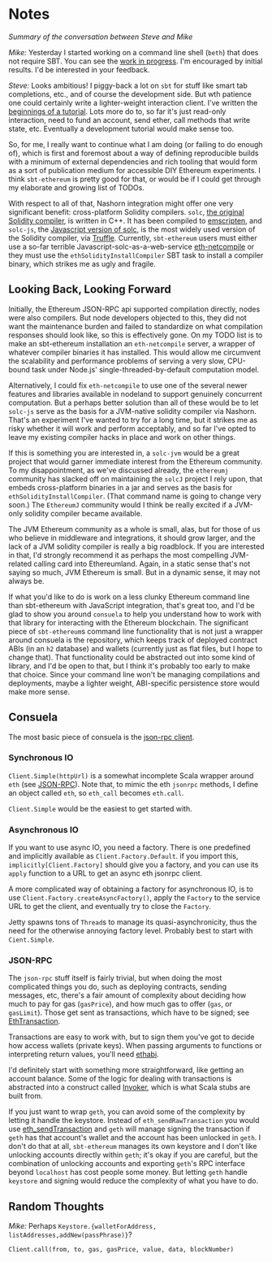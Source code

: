 # Notes
*Summary of the conversation between Steve and Mike*

*Mike:* Yesterday I started working on a command line shell (`beth`) that does not require SBT. 
You can see the [work in progress](https://github.com/mslinn/beth).
I'm encouraged by initial results.
I'd be interested in your feedback.

*Steve:* Looks ambitious! 
I piggy-back a lot on `sbt` for stuff like smart tab completions, etc., and of course the development side. 
But wth patience one could certainly write a lighter-weight interaction client.
I've written the [beginnings of a tutorial](https://mslinn.gitbooks.io/sbt-ethereum/content/gitbook/tutorial.html#tutorial).
Lots more do to, so far it's just read-only interaction, need to fund an account, send ether, 
call methods that write state, etc. 
Eventually a development tutorial would make sense too.

So, for me, I really want to continue what I am doing (or failing to do enough of), 
which is first and foremost about a way of defining reproducible builds with a minimum of external dependencies 
and rich tooling that would form as a sort of publication medium for accessible DIY Ethereum experiments. 
I think `sbt-ethereum` is pretty good for that, or would be if I could get through my elaborate and growing list of TODOs.

With respect to all of that, Nashorn integration might offer one very significant benefit: cross-platform Solidity compilers. 
`solc`, [the original Solidity compiler](https://github.com/ethereum/solidity), is written in C++.
It has been compiled to [emscripten](https://en.wikipedia.org/wiki/Emscripten), 
and `solc-js`, the [Javascript version of solc](https://github.com/ethereum/solc-js), 
is the most widely used version of the Solidity compiler, via 
[Truffle](https://github.com/trufflesuite/truffle). 
Currently, `sbt-ethereum` users must either use a so-far terrible Javascript-solc-as-a-web-service 
[eth-netcompile](https://github.com/swaldman/eth-netcompile) 
or they must use the `ethSolidityInstallCompiler` SBT task to install a compiler binary, 
which strikes me as ugly and fragile. 

## Looking Back, Looking Forward
Initially, the Ethereum JSON-RPC api supported compilation directly, nodes were also compilers. 
But node developers objected to this, they did not want the maintenance burden and failed to standardize on what compilation 
responses should look like, so this is effectively gone.
On my TODO list is to make an sbt-ethereum installation an `eth-netcompile` server, 
a wrapper of whatever compiler binaries it has installed. 
This would allow me circumvent the scalability and performance problems of serving a very slow, CPU-bound task under Node.js' 
single-threaded-by-default computation model.

Alternatively, I could fix `eth-netcompile` to use one of the several newer features and libraries available in 
nodeland to support genuinely concurrent computation. 
But a perhaps better solution than all of these would be to let `solc-js` serve as the basis for a JVM-native solidity compiler via Nashorn. 
That's an experiment I've wanted to try for a long time, but it strikes me as risky whether it will work and perform acceptably, 
and so far I've opted to leave my existing compiler hacks in place and work on other things.

If this is something you are interested in, a `solc-jvm` would be a great project that would garner immediate interest from the Ethereum community. 
To my disappointment, as we've discussed already, the `ethereumj` community has slacked off on maintaining the `solcJ` project I rely upon, 
that embeds cross-platform binaries in a jar and serves as the basis for `ethSolidityInstallCompiler`.
(That command name is going to change very soon.)
The `EthereumJ` community would I think be really excited if a JVM-only solidity compiler became available. 

The JVM Ethereum community as a whole is small, alas, but for those of us who believe in middleware and integrations, 
it should grow larger, and the lack of a JVM solidity compiler is really a big roadblock.
If you are interested in that, I'd strongly recommend it as perhaps the most compelling JVM-related calling card into Ethereumland.
Again, in a static sense that's not saying so much, JVM Ethereum is small. 
But in a dynamic sense, it may not always be.

If what you'd like to do is work on a less clunky Ethereum command line than sbt-ethereum with JavaScript integration, 
that's great too, and I'd be glad to show you around `consuela` to help you understand how to work with that library for 
interacting with the Ethereum blockchain. 
The significant piece of `sbt-ethereum`s command line functionality that is not just a wrapper around consuela is the repository, 
which keeps track of deployed contract ABIs (in an `h2` database) and wallets (currently just as flat files, but I hope to change that). 
That functionality could be abstracted out into some kind of library, and I'd be open to that, but I think it's probably too early to make that choice. 
Since your command line won't be managing compilations and deployments, maybe a lighter weight, ABI-specific persistence store would make more sense.

## Consuela
The most basic piece of consuela is the [json-rpc client](https://github.com/swaldman/consuela/blob/master/src/main/scala/com/mchange/sc/v1/consuela/ethereum/jsonrpc/Client.scala).

### Synchronous IO
`Client.Simple(httpUrl)` is a somewhat incomplete Scala wrapper around `eth`
(see [JSON-RPC](https://github.com/ethereum/wiki/wiki/JSON-RPC)).
Note that, to mimic the eth `jsonrpc` methods, I define an object called `eth`, so `eth_call` becomes `eth.call`.

`Client.Simple` would be the easiest to get started with. 

### Asynchronous IO
If you want to use async IO, you need a factory.
There is one predefined and implicitly available as `Client.Factory.Default`. 
if you import this, `implicitly[Client.Factory]` should give you a factory, and you can use its `apply` function to a 
URL to get an async eth jsonrpc client.

A more complicated way of obtaining a factory for asynchronous IO, is to use `Client.Factory.createAsyncFactory()`, 
apply the `Factory` to the service URL to get the client, and eventually try to close the `Factory`. 

Jetty spawns tons of `Thread`s to manage its quasi-asynchronicity, thus the need for the otherwise annoying factory level.
Probably best to start with `Cient.Simple`.

### JSON-RPC
The `json-rpc` stuff itself is fairly trivial, but when doing the most complicated things you do, such as
deploying contracts, sending messages, etc, there's a fair amount of complexity about deciding how much to pay for gas 
(`gasPrice`), and how much gas to offer (`gas`, or `gasLimit`). 
Those get sent as transactions, which have to be signed; 
see [EthTransaction](https://github.com/swaldman/consuela/blob/master/src/main/scala/com/mchange/sc/v1/consuela/ethereum/EthTransaction.scala).

Transactions are easy to work with, but to sign them you've got to decide how access wallets (private keys). 
When passing arguments to functions or interpreting return values, you'll need 
[ethabi](https://github.com/swaldman/consuela/blob/master/src/main/scala/com/mchange/sc/v1/consuela/ethereum/EthTransaction.scala).

I'd definitely start with something more straightforward, like getting an account balance.
Some of the logic for dealing with transactions is abstracted into a construct called 
[Invoker](https://github.com/swaldman/consuela/blob/master/src/main/scala/com/mchange/sc/v1/consuela/ethereum/jsonrpc/Invoker.scala),
which is what Scala stubs are built from. 

If you just want to wrap `geth`, you can avoid some of the complexity by letting it handle the keystore. 
Instead of `eth_sendRawTransaction` you would use 
[eth_sendTransaction](https://github.com/ethereum/wiki/wiki/JSON-RPC#eth_sendtransaction) 
and `geth` will manage signing the transaction if `geth` has that account's wallet and the account has been unlocked in `geth`. 
I don't do that at all, `sbt-ethereum` manages its own keystore and I don't like unlocking accounts directly within `geth`; 
it's okay if you are careful, but the combination of unlocking accounts and exporting `geth`'s RPC interface beyond 
`localhost` has cost people some money.
But letting `geth` handle `keystore` and signing would reduce the complexity of what you have to do.

## Random Thoughts
*Mike:* Perhaps `Keystore.{walletForAddress, listAddresses,addNew(passPhrase)}`?

    Client.call(from, to, gas, gasPrice, value, data, blockNumber)

